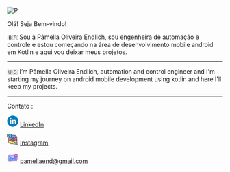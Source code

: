 ![P](https://user-images.githubusercontent.com/83373854/119422795-2da9e980-bcd8-11eb-8339-286743d7c559.gif)

Olá! Seja Bem-vindo!

🇧🇷
  Sou a Pâmella Oliveira Endlich, sou engenheira de automação e controle e estou começando na área de desenvolvimento mobile android em Kotlin e aqui vou deixar meus projetos.
_____________________
🇺🇸
  I’m Pâmella Oliveira Endlich, automation and control engineer and I'm starting my journey on android mobile development using kotlin and here I'll keep my projects.
 ____________________
 
 Contato :

 <a href="https://www.linkedin.com/in/pamellaendlich"><img src="https://github.com/pamellaend/pamellaend/blob/main/linkedin.png" width="26"></img></a> [LinkedIn](https://www.linkedin.com/in/pamellaendlich)  

<a href="https://www.instagram.com/pamendlich"><img src="https://github.com/pamellaend/pamellaend/blob/main/instagram.png" width="26"></img></a> [Instagram](https://www.instagram.com/pamendlich)  

<a href="mailto:pamellaend@gmail.com"><img src="https://github.com/pamellaend/pamellaend/blob/main/message.png" width="26"></img></a> pamellaend@gmail.com



<!---
pamellaend/pamellaend is a ✨ special ✨ repository because its `README.md` (this file) appears on your GitHub profile.
You can click the Preview link to take a look at your changes.
--->
